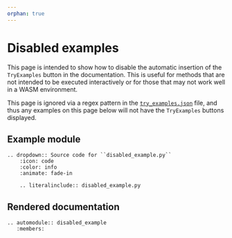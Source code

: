 ```yaml
---
orphan: true
---
```


# Disabled examples

This page is intended to show how to disable the automatic insertion of the `TryExamples` button in the documentation. This is useful for methods that are not intended to be executed interactively or for those that may not work well in a WASM environment.

This page is ignored via a regex pattern in the [`try_examples.json`](../try_examples.json) file, and thus any examples on this page below will not have the `TryExamples` buttons displayed.


## Example module

```{eval-rst}
.. dropdown:: Source code for ``disabled_example.py``
    :icon: code
    :color: info
    :animate: fade-in

    .. literalinclude:: disabled_example.py

```

## Rendered documentation

```{eval-rst}
.. automodule:: disabled_example
   :members:
```

